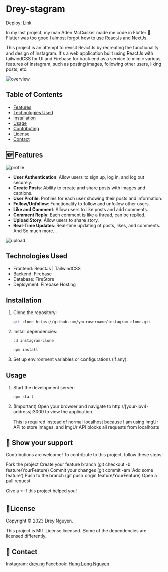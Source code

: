 # Drey-stagram

Deploy: [Link](https://instagram-clone-e91a2.web.app/)

In my last project, my man Aden McCusker made me code in Flutter 🤮. Flutter was too good I almost forgot how to use ReactJs and NextJs.

This project is an attempt to revisit ReactJs by recreating the functionality and design of Instagram. It's a web application built using ReactJs with tailwindCSS for UI and Firebase for back end as a service to mimic various features of Instagram, such as posting images, following other users, liking posts, etc.

![overview](https://github.com/DreyNg/instagram-clone/assets/101800183/3f1a7fce-92d9-4b18-8333-63162171dfed)

## Table of Contents

-   [Features](#🆕-features)
-   [Technologies Used](#technologies-used)
-   [Installation](#installation)
-   [Usage](#usage)
-   [Contributing](#🌟-show-your-support)
-   [License](#📝license)
-   [Contact](#👤-contact)

## 🆕 Features

![profile](https://github.com/DreyNg/instagram-clone/assets/101800183/11bfb8bf-c578-4a04-8a1a-586a42550473)

-   **User Authentication**: Allow users to sign up, log in, and log out securely.
-   **Create Posts**: Ability to create and share posts with images and captions.
-   **User Profile**: Profiles for each user showing their posts and information.
-   **Follow/Unfollow**: Functionality to follow and unfollow other users.
-   **Like and Comment**: Allow users to like posts and add comments.
-   **Comment Reply**: Each comment is like a thread, can be replied.
-   **Upload Story**: Allow users to share story.
-   **Real-Time Updates**: Real-time updating of posts, likes, and comments.
    And So much more...
    
![upload](https://github.com/DreyNg/instagram-clone/assets/101800183/a97769f5-8d68-47c5-9600-7d09ffeecb6a)

## Technologies Used

-   Frontend: ReactJs | TailwindCSS
-   Backend: Firebase
-   Database: FireStore
-   Deployment: Firebase Hosting

## Installation

1. Clone the repository:
    ```bash
    git clone https://github.com/yourusername/instagram-clone.git
    ```
2. Install dependencies:

    ```bash
    cd instagram-clone
    ```

    ```bash
    npm install
    ```

3. Set up environment variables or configurations (if any).

## Usage

1. Start the development server:
    ```bash
    npm start
    ```
2. (Important) Open your browser and navigate to http://[your-ipv4-address]:3000 to view the application.

    This is required instead of normal localhost because I am using ImgUr API to store images, and ImgUr API blocks all requests from localhosts

## 🌟 Show your support

Contributions are welcome! To contribute to this project, follow these steps:

Fork the project
Create your feature branch (git checkout -b feature/YourFeature)
Commit your changes (git commit -am 'Add some feature')
Push to the branch (git push origin feature/YourFeature)
Open a pull request

Give a ⭐️ if this project helped you!

## 📝License

Copyright © 2023 Drey Nguyen.

This project is MIT License licensed. Some of the dependencies are licensed differently.

## 👤 Contact

Instagram: [drey.ng](https://www.instagram.com/drey.ng/)
Facebook: [Hung Long Nguyen](https://www.facebook.com/hunglong.ng01/)
